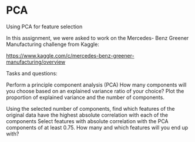 # PCA
Using PCA for feature selection

In this assignment, we were asked to work on the Mercedes- Benz Greener Manufacturing challenge from Kaggle:

https://www.kaggle.com/c/mercedes-benz-greener-manufacturing/overview

Tasks and questions:

Perform a principle component analysis (PCA)
How many components will you choose based on an explained variance ratio of your choice? 
Plot the proportion of explained variance and the number of components.

Using the selected number of components, find which features of the original data have the highest absolute correlation with each of the components
Select features with absolute correlation with the PCA components of at least 0.75.
How many and which features will you end up with?

